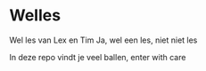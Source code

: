 # Welles
Wel les van Lex en Tim
Ja, wel een les, niet niet les

In deze repo vindt je veel ballen, enter with care

